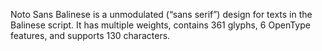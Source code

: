 Noto Sans Balinese is a unmodulated (“sans serif”) design for texts in the Balinese script. It has multiple weights, contains 361 glyphs, 6 OpenType features, and supports 130 characters.